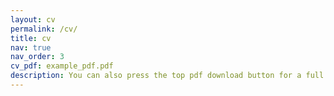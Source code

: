 ```yaml
---
layout: cv
permalink: /cv/
title: cv
nav: true
nav_order: 3
cv_pdf: example_pdf.pdf
description: You can also press the top pdf download button for a full resume.
---
```

